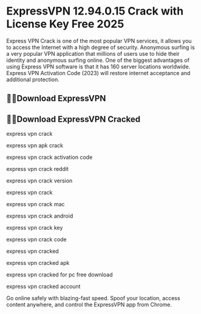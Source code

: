 # ExpressVPN 12.94.0.15 Crack with License Key Free 2025
Express VPN Crack is one of the most popular VPN services, it allows you to access the Internet with a high degree of security. Anonymous surfing is a very popular VPN application that millions of users use to hide their identity and anonymous surfing online. One of the biggest advantages of using Express VPN software is that it has 160 server locations worldwide. Express VPN Activation Code (2023) will restore internet acceptance and additional protection.

## 🔴🔴Download ExpressVPN
## 🔴🔴Download ExpressVPN Cracked
express vpn crack

express vpn apk crack

express vpn crack activation code

express vpn crack reddit

express vpn crack version

express vpn crack

express vpn crack mac

express vpn crack android

express vpn crack key

express vpn crack code

express vpn cracked

express vpn cracked apk

express vpn cracked for pc free download

express vpn cracked account

Go online safely with blazing-fast speed. Spoof your location, access content anywhere, and control the ExpressVPN app from Chrome.
